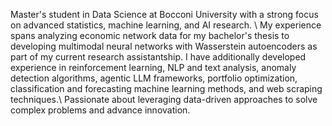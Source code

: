 Master's student in Data Science at Bocconi University with a strong focus on advanced statistics, machine learning, and AI research. \\
My experience spans analyzing economic network data for my bachelor's thesis to developing multimodal neural networks with Wasserstein autoencoders as part of my current research assistantship.
I have additionally developed experience in reinforcement learning, NLP and text analysis, anomaly detection algorithms, agentic LLM frameworks, portfolio optimization, classification and forecasting machine learning methods, and web scraping techniques.\\
Passionate about leveraging data-driven approaches to solve complex problems and advance innovation.
<!---
federicakulka/federicakulka is a ✨ special ✨ repository because its `README.md` (this file) appears on your GitHub profile.
You can click the Preview link to take a look at your changes.
--->

